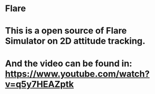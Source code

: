 # Flare
# This is a open source of Flare Simulator on 2D attitude tracking.
# And the video can be found in: https://www.youtube.com/watch?v=q5y7HEAZptk

